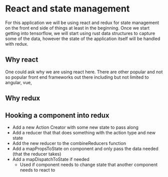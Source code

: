 # React and state management

For this application we will be using react and redux for state management on the front end side of
things at least in the beginning.  Once we start getting into tensorflow, we will start using rust
data structures to capture some of the data, however the state of the application itself will be
handled with redux.

## Why react

One could ask why we are using react here.  There are other popular and not so popular front end
frameworks out there including but not limited to angular, vue, 

## Why redux

## Hooking a component into redux

- Add a new Action Creator with some new state to pass along
- Add a reducer that that does something with the action type and new state
- Add the new reducer to the combineReducers function
- Add a mapPropsToState on component and only pass the data needed (that the reducer takes)
- Add a mapDispatchToState if needed
  - Used if component needs to change state that another component needs to react to
